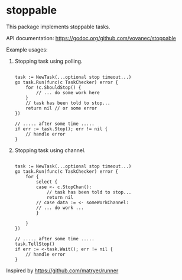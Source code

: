 # stoppable

This package implements stoppable tasks.

API documentation: https://godoc.org/github.com/vovanec/stoppable

Example usages:

1. Stopping task using polling.
    
    ```
    
	task := NewTask(...optional stop timeout...)
	go task.Run(func(c TaskChecker) error {
		for !c.ShouldStop() {
			// ... do some work here
		}
		// task has been told to stop...
		return nil // or some error
	})

	// ..... after some time .....
	if err := task.Stop(); err != nil {
		// handle error
	}
	```


2. Stopping task using channel.
    
    ```
    
	task := NewTask(...optional stop timeout...)
	go task.Run(func(c TaskChecker) error {
		for {
			select {
			case <- c.StopChan():
				// task has been told to stop...
				return nil
			// case data := <- someWorkChannel:
			// ... do work ...
			}

		}
	})

	// ..... after some time .....
	task.TellStop()
	if err := <-task.Wait(); err != nil {
		// handle error
	}
	```

Inspired by https://github.com/matryer/runner
